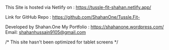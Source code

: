 
This Site is hosted via Netlify on : https://tussle-fit-shahan.netlify.app/

Link for GitHub Repo : https://github.com/ShahanOne/Tussle.Fit-

Developed by Shahan.One
My Portfolio : https://shahanone.wordpress.com/
Email: shahanhussain9105@gmail.com


/* This site hasn't been optimized for tablet screens */
